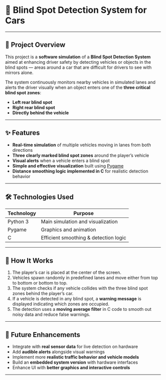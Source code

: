 # 🚗 Blind Spot Detection System for Cars

---

## 📝 Project Overview

This project is a **software simulation** of a **Blind Spot Detection System** aimed at enhancing driver safety by detecting vehicles or objects in the blind spots — areas around a car that are difficult for drivers to see with mirrors alone.

The system continuously monitors nearby vehicles in simulated lanes and alerts the driver visually when an object enters one of the **three critical blind spot zones**:

* **Left rear blind spot**
* **Right rear blind spot**
* **Directly behind the vehicle**

---

## ✨ Features

* **Real-time simulation** of multiple vehicles moving in lanes from both directions
* **Three clearly marked blind spot zones** around the player’s vehicle
* **Visual alerts** when a vehicle enters a blind spot
* **Simple and effective visualization** built using [Pygame](https://www.pygame.org/news)
* **Distance smoothing logic implemented in C** for realistic detection behavior

---

## 🛠️ Technologies Used

| Technology | Purpose                               |
| ---------- | ------------------------------------- |
| Python 3   | Main simulation and visualization     |
| Pygame     | Graphics and animation                |
| C          | Efficient smoothing & detection logic |

---

## 🚀 How It Works

1. The player’s car is placed at the center of the screen.
2. Vehicles spawn randomly in predefined lanes and move either from top to bottom or bottom to top.
3. The system checks if any vehicle collides with the three blind spot zones behind the player’s car.
4. If a vehicle is detected in any blind spot, a **warning message** is displayed indicating which zones are occupied.
5. The detection uses a **moving average filter** in C code to smooth out noisy data and reduce false warnings.

---

## 🚧 Future Enhancements

* Integrate with **real sensor data** for live detection on hardware
* Add **audible alerts** alongside visual warnings
* Implement more **realistic traffic behavior and vehicle models**
* Build an **embedded system version** with hardware interfaces
* Enhance UI with **better graphics and interactive controls**

---

